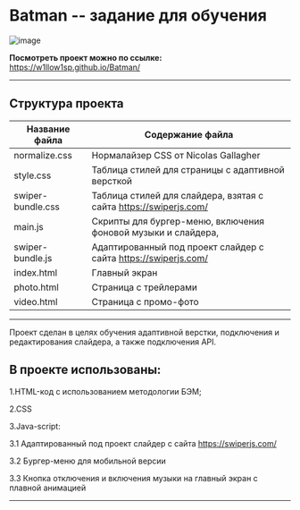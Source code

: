 # Batman -- задание для обучения

![image](https://user-images.githubusercontent.com/98582981/174105443-083d9284-095c-4be4-9417-7609bbd78b92.png)



 **Посмотреть проект можно по ссылке:** https://w1llow1sp.github.io/Batman/
 
 -----
 
 ## Структура проекта
 Название файла      | Содержание файла
---------------------|----------------------
normalize.css     | Нормалайзер CSS от Nicolas Gallagher
style.css         | Таблица стилей для страницы c адаптивной версткой
swiper-bundle.css | Таблица стилей для слайдера, взятая с сайта https://swiperjs.com/
main.js		| Скрипты для бургер-меню, включения фоновой музыки и слайдера,
swiper-bundle.js	 | Адаптированный  под проект слайдер с сайта https://swiperjs.com/
index.html           | Главный экран
photo.html          | Страница с трейлерами
video.html          | Страница с промо-фото

------------
 
 Проект сделан в целях обучения адаптивной верстки, подключения и редактирования слайдера, а также подключения API.
 
## В проекте использованы:
 
1.HTML-код с использованием методологии БЭМ;

2.CSS

3.Java-script:

3.1 Адаптированный  под проект слайдер с сайта https://swiperjs.com/

3.2 Бургер-меню для мобильной версии 

3.3 Кнопка отключения и включения музыки на главный экран с плавной анимацией
 
--------------



